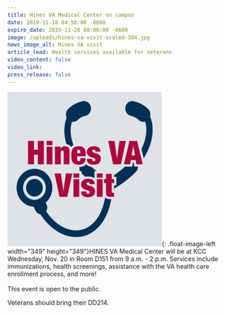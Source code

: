 ```yaml
---
title: Hines VA Medical Center on campus
date: 2019-11-18 04:58:00 -0600
expire_date: 2019-11-20 00:00:00 -0600
image: /uploads/hines-va-visit-scaled-384.jpg
news_image_alt: Hines VA visit
article_lead: Health services available for veterans
video_content: false
video_link:
press_release: false
---
```


![](/uploads/hines-va-visit-scaled-384---copy.jpg){: .float-image-left width="349" height="349"}HINES VA Medical Center will be at KCC Wednesday, Nov. 20 in Room D151 from 9 a.m. - 2 p.m. Services include immunizations, health screenings, assistance with the VA health care enrollment process, and more\!<br>&nbsp;<br>This event is open to the public.&nbsp;

Veterans should bring their DD214.<br>&nbsp;